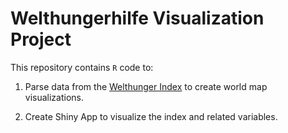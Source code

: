 # Welthungerhilfe Visualization Project 

This repository contains `R` code to:

 1. Parse data from the [Welthunger Index](https://www.welthungerhilfe.de/hunger/welthunger-index/) to create world map visualizations. 
 
 2. Create Shiny App to visualize the index and related variables. 
